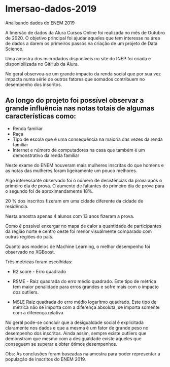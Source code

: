 # Imersao-dados-2019
Analisando dados do ENEM 2019


A Imersão de dados da Alura Cursos Online foi realizada no mês de Outubro de 2020. O objetivo principal foi ajudar aqueles que tem interesse na área de dados a darem os primeiros passos na criação de um projeto de Data Science.

Uma amostra dos microdados disponíveis no site do INEP foi criada e disponibilizada no GitHub da Alura.

No geral observou-se um grande impacto da renda social que por sua vez impacta numa série de outros fatores que somados contribuem no desempenho dos inscritos.


## Ao longo do projeto foi possível observar a grande influência nas notas totais de algumas características como:

- Renda familiar
- Raça
- Tipo de escola que é uma consequência na maioria das vezes da renda familiar
- Internet e número de computadores na casa que também é um demonstrativo da renda familiar


Neste exame do ENEM houveram mais mulheres inscritas do que homens e as notas das mulheres foram ligeiramente um pouco melhores.

Algo interessante observado foi o número de desistências da prova após o primeiro dia de prova. O aumento de faltantes do primeiro dia de prova para o segundo foi de aproximandamente 18%.

20 % dos inscritos fizeram em uma cidade diferente da cidade de residência.

Nesta amostra apenas 4 alunos com 13 anos fizeram a prova.

Como é possível enxergar no mapa de calor a quantidade de participantes da região norte e centro oeste foi menor visualmente comparado com outras regiões do país.

Quanto aos modelos de Machine Learning, o melhor desempenho foi observado no XGBoost.

Três métricas foram escolhidas:

- R2 score - Erro quadrado

- RSME - Raiz quadrada do erro médio quadrado. Este tipo de métrica tem maior penalidade para erros grandes e sofre mais com o impacto dos outliers.

- MSLE Raiz quadrada do erro médio logarítmo quadrado. Este tipo de métrica não se importa com a diferença absoluta, se importa somente com a diferença relativa

No geral pode-se concluir que a desigualdade social é explicitada claramente nos dados e que a mesma é um fator de grande peso no desempenho dos inscritos. Ainda assim, sempre existe outliers que demonstram que mesmo com a desigualdade existe aqueles que conseguem se superar e obter ótimos desempenhos.


Obs: As conclusões foram baseadas na amostra para poder representar a população de inscritos do ENEM 2019.

